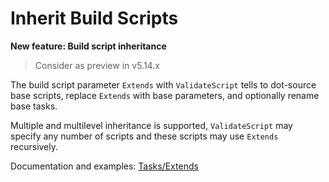 # Inherit Build Scripts

**New feature: Build script inheritance**

> Consider as preview in v5.14.x

The build script parameter `Extends` with `ValidateScript` tells to
dot-source base scripts, replace `Extends` with base parameters, and
optionally rename base tasks.

Multiple and multilevel inheritance is supported, `ValidateScript` may specify
any number of scripts and these scripts may use `Extends` recursively.

Documentation and examples: [Tasks/Extends](https://github.com/nightroman/Invoke-Build/tree/main/Tasks/Extends)
